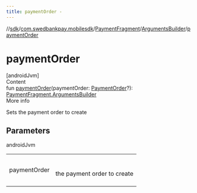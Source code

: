 ```yaml
---
title: paymentOrder -
---
```

//[sdk](../../../../index)/[com.swedbankpay.mobilesdk](../../index)/[PaymentFragment](../index)/[ArgumentsBuilder](index)/[paymentOrder](payment-order)



# paymentOrder  
[androidJvm]  
Content  
fun [paymentOrder](payment-order)(paymentOrder: [PaymentOrder](../../-payment-order/index)?): [PaymentFragment.ArgumentsBuilder](index)  
More info  


Sets the payment order to create



## Parameters  
  
androidJvm  
  
| | |
|---|---|
| <a name="com.swedbankpay.mobilesdk/PaymentFragment.ArgumentsBuilder/paymentOrder/#com.swedbankpay.mobilesdk.PaymentOrder?/PointingToDeclaration/"></a>paymentOrder| <a name="com.swedbankpay.mobilesdk/PaymentFragment.ArgumentsBuilder/paymentOrder/#com.swedbankpay.mobilesdk.PaymentOrder?/PointingToDeclaration/"></a><br><br>the payment order to create<br><br>|
  
  



